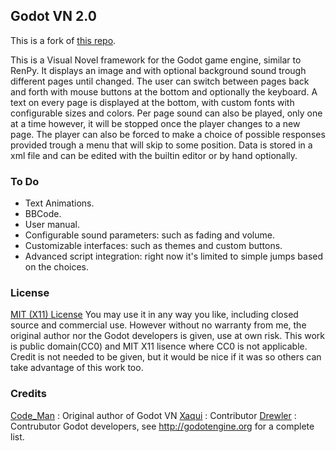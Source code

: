 ## Godot VN 2.0

This is a fork of [this repo](https://gitlab.com/Code_Man/Godot_VN).

This is  a Visual Novel framework for the Godot game engine, similar to RenPy.
It displays an image and with optional background sound trough different pages until changed.
The user can switch between pages back and forth with mouse buttons at the bottom and optionally the keyboard.
A text on every page is displayed at the bottom, with custom fonts with configurable sizes and colors.
Per page sound can also be played, only one at a time however, it will be stopped once the player changes to a new page.
The player can also be forced to make a choice of possible responses provided trough a menu that will skip to some position.
Data is stored in a xml file and can be edited with the builtin editor or by hand optionally.

### To Do
*   Text Animations.
*   BBCode.
*   User manual.
*   Configurable sound parameters: such as fading and volume.
*   Customizable interfaces: such as themes and custom buttons.
*   Advanced script integration: right now it's limited to simple jumps based on the choices.

### License
[MIT (X11) License](https://github.com/xaqui/Godot_VN/blob/master/LICENSE)
You may use it in any way you like, including closed source and commercial use.
However without no warranty from me, the original author nor the Godot developers is given, use at own risk.
This work is public domain(CC0) and MIT X11 lisence where CC0 is not applicable.
Credit is not needed to be given, but it would be nice if it was so others can take advantage of this work too.

### Credits
[Code_Man](https://gitlab.com/Code_Man) : Original author of Godot VN
[Xaqui](https://github.com/xaqui) : Contributor
[Drewler](https://github.com/drewler) : Contrubutor
Godot developers, see <http://godotengine.org> for a complete list.
